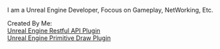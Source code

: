 I am a Unreal Engine Developer, Focous on Gameplay, NetWorking, Etc. 

Created By Me:   
[Unreal Engine Restful API Plugin](https://www.unrealengine.com/marketplace/en-US/product/restful-api-json-web-token-http)  
[Unreal Engine Primitive Draw Plugin](https://www.unrealengine.com/marketplace/zh-CN/product/primitive-draw-line-geometry)  
